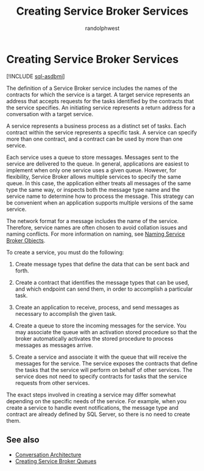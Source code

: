 ﻿---
title: Creating Service Broker Services
description: "The definition of a Service Broker service includes the names of the contracts for which the service is a target."
ms.prod: sql
ms.technology: configuration
ms.topic: conceptual
author: randolphwest
ms.author: rwestMSFT
ms.reviewer: mikeray, maghan
ms.date: "03/30/2022"
---

# Creating Service Broker Services

[!INCLUDE [sql-asdbmi](../../includes/applies-to-version/sql-asdbmi.md)]

The definition of a Service Broker service includes the names of the contracts for which the service is a target. A target service represents an address that accepts requests for the tasks identified by the contracts that the service specifies. An initiating service represents a return address for a conversation with a target service.

A service represents a business process as a distinct set of tasks. Each contract within the service represents a specific task. A service can specify more than one contract, and a contract can be used by more than one service.

Each service uses a queue to store messages. Messages sent to the service are delivered to the queue. In general, applications are easiest to implement when only one service uses a given queue. However, for flexibility, Service Broker allows multiple services to specify the same queue. In this case, the application either treats all messages of the same type the same way, or inspects both the message type name and the service name to determine how to process the message. This strategy can be convenient when an application supports multiple versions of the same service.

The network format for a message includes the name of the service. Therefore, service names are often chosen to avoid collation issues and naming conflicts. For more information on naming, see [Naming Service Broker Objects](naming-service-broker-objects.md).

To create a service, you must do the following:

1. Create message types that define the data that can be sent back and forth.

2. Create a contract that identifies the message types that can be used, and which endpoint can send them, in order to accomplish a particular task.

3. Create an application to receive, process, and send messages as necessary to accomplish the given task.

4. Create a queue to store the incoming messages for the service. You may associate the queue with an activation stored procedure so that the broker automatically activates the stored procedure to process messages as messages arrive.

5. Create a service and associate it with the queue that will receive the messages for the service. The service exposes the contracts that define the tasks that the service will perform on behalf of other services. The service does not need to specify contracts for tasks that the service requests from other services.

The exact steps involved in creating a service may differ somewhat depending on the specific needs of the service. For example, when you create a service to handle event notifications, the message type and contract are already defined by SQL Server, so there is no need to create them.

## See also

- [Conversation Architecture](conversation-architecture.md)
- [Creating Service Broker Queues](creating-service-broker-queues.md)